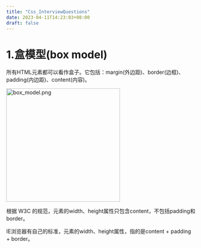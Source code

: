 ```yaml
---
title: "Css_InterviewQuestions"
date: 2023-04-11T14:23:03+08:00
draft: false
---
```


# 1.盒模型(box model)

所有HTML元素都可以看作盒子。它包括：margin(外边距)、border(边框)、padding(内边距)、content(内容)。

<img title="" src="file:///C:/Users/admin/Desktop/面试/yx-Feng.github.io/content/posts/images/box_model.png" alt="box_model.png" width="302" data-align="inline">

根据 W3C 的规范，元素的width、height属性只包含content，不包括padding和border。

IE浏览器有自己的标准，元素的width、height属性，指的是content + padding + border。
